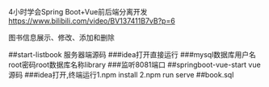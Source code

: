4小时学会Spring Boot+Vue前后端分离开发
https://www.bilibili.com/video/BV137411B7vB?p=6

图书信息展示、修改、添加和删除

##start-listbook 服务器端源码
  ###idea打开直接运行
  ###mysql数据库用户名root密码root数据库名称library
  ###监听8081端口
##springboot-vue-start vue源码
  ###idea打开,终端运行1.npm install 2.npm run serve
##book.sql
